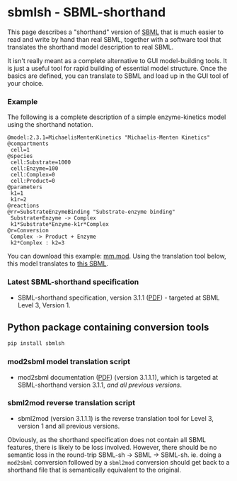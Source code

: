# sbmlsh - SBML-shorthand

This page describes a "shorthand" version of [SBML](http://sbml.org/)
that is much easier to read and write by hand than real SBML, together
with a software tool that translates the shorthand model description to
real SBML.

It isn't really meant as a complete alternative to GUI model-building
tools. It is just a useful tool for rapid building of essential model
structure. Once the basics are defined, you can translate to SBML and
load up in the GUI tool of your choice.

### Example

The following is a complete description of a simple enzyme-kinetics
model using the shorthand notation.

    @model:2.3.1=MichaelisMentenKinetics "Michaelis-Menten Kinetics"
    @compartments
     cell=1
    @species
     cell:Substrate=1000
     cell:Enzyme=100
     cell:Complex=0
     cell:Product=0
    @parameters
     k1=1
     k1r=2
    @reactions
    @rr=SubstrateEnzymeBinding "Substrate-enzyme binding"
     Substrate+Enzyme -> Complex
     k1*Substrate*Enzyme-k1r*Complex
    @r=Conversion
     Complex -> Product + Enzyme
     k2*Complex : k2=3

You can download this example: [mm.mod](https://github.com/darrenjw/sbml-sh/blob/master/mm.mod). Using the translation
tool below, this model translates to [this SBML](https://github.com/darrenjw/sbml-sh/blob/master/mm.xml).

### Latest SBML-shorthand specification

-   SBML-shorthand specification, version 3.1.1
    ([PDF](https://github.com/darrenjw/sbml-sh/blob/master/spec/sbml-sh.pdf)) - targeted at SBML Level 3, Version 1.


## Python package containing conversion tools

```bash
pip install sbmlsh
```

### mod2sbml model translation script

-   mod2sbml documentation
    ([PDF](https://github.com/darrenjw/sbml-sh/blob/master/doc/mod2sbml.pdf)) (version 3.1.1.1), which is targeted
    at SBML-shorthand version 3.1.1, *and all previous versions*.

### sbml2mod reverse translation script

-   sbml2mod (version 3.1.1.1) is the reverse
    translation tool for Level 3, version 1 and all previous versions.


Obviously, as the shorthand specification does not contain all SBML
features, there is likely to be loss involved. However, there should be
no semantic loss in the round-trip SBML-sh -\> SBML -\> SBML-sh. ie.
doing a `mod2sbml` conversion followed by a `sbml2mod` conversion
should get back to a shorthand file that is semantically equivalent to
the original. 

